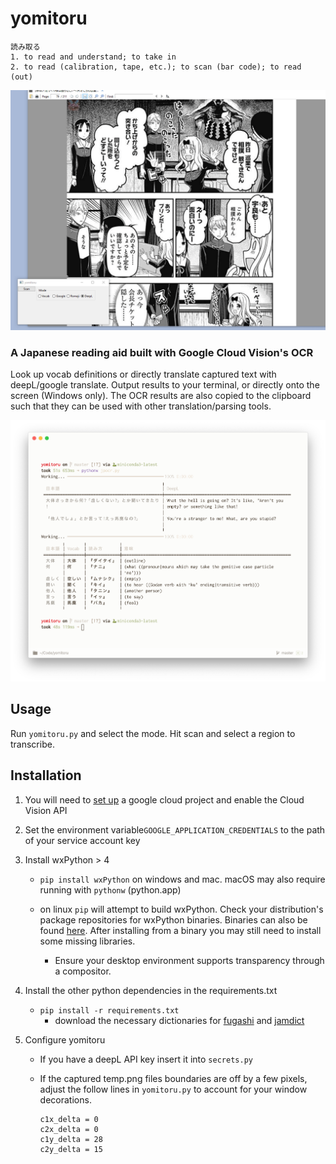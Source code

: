 # yomitoru

    読み取る
    1. to read and understand; to take in
    2. to read (calibration, tape, etc.); to scan (bar code); to read (out)

![](ocr_example_english.gif)

### A Japanese reading aid built with Google Cloud Vision's OCR
Look up vocab definitions or directly translate captured text with deepL/google translate.
Output results to your terminal, or directly onto the screen (Windows only). The OCR results are also copied to the clipboard  such that they can be used with other translation/parsing tools.

![](terminal_example.png)
## Usage

Run `yomitoru.py` and select the mode. Hit scan and select a region to transcribe.

## Installation

1. You will need to [set up](https://cloud.google.com/vision/product-search/docs/before-you-begin) a google cloud project and enable the Cloud Vision API

2. Set the environment variable`GOOGLE_APPLICATION_CREDENTIALS` to the path of your service account key

3. Install wxPython > 4

   * `pip install wxPython` on windows and mac. macOS may also require running with `pythonw` (python.app) 

   * on linux `pip` will attempt to build wxPython. Check your distribution's package repositories for wxPython binaries.  Binaries can also be found [here](https://extras.wxpython.org/wxPython4/extras/linux/). After installing from a binary you may still need to install some missing libraries.

     * Ensure your desktop environment supports transparency through a compositor.
     
     

4. Install the other python dependencies in the requirements.txt

   	* `pip install -r requirements.txt`
      	* download the necessary dictionaries for [fugashi](https://github.com/polm/fugashi) and [jamdict](https://github.com/neocl/jamdict) 

5. Configure yomitoru

   * If you have a deepL API key insert it into `secrets.py`

   * If the  captured temp.png files boundaries are off by a few pixels, adjust the follow lines in `yomitoru.py` to account for your window decorations.

     ```
     c1x_delta = 0
     c2x_delta = 0
     c1y_delta = 28
     c2y_delta = 15
     ```

